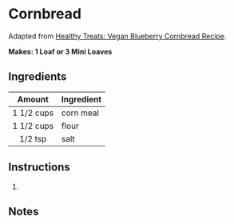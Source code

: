 # Cornbread

Adapted from [Healthy Treats: Vegan Blueberry Cornbread Recipe](https://www.peacefuldumpling.com/healthy-treats-vegan-blueberry-cornbread).

**Makes: 1 Loaf or 3 Mini Loaves** 

## Ingredients

| Amount  | Ingredient
| :----:  | :---------
| 1 1/2 cups | corn meal
| 1 1/2 cups | flour
| 1/2 tsp    | salt


## Instructions

1. 

## Notes

